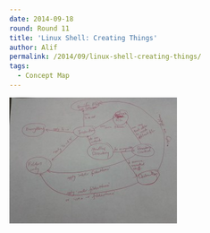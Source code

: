 ```yaml
---
date: 2014-09-18
round: Round 11
title: 'Linux Shell: Creating Things'
author: Alif
permalink: /2014/09/linux-shell-creating-things/
tags:
  - Concept Map
---
```

[<img class="alignnone size-medium wp-image-8877" alt="Linux Shell: Creating Things" src="/uploads/2014/09/IMG_20140918_132317-300x225.jpg" width="300" height="225" />][1]

 [1]: /uploads/2014/09/IMG_20140918_132317.jpg

